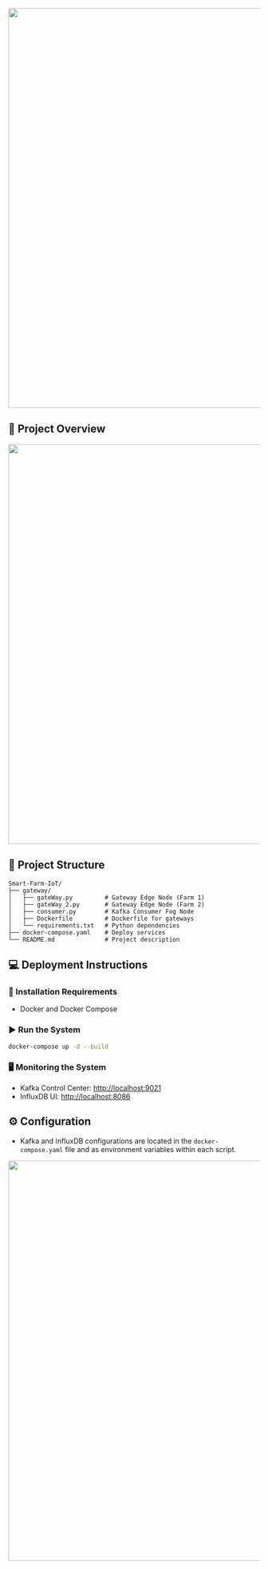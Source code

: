 


<p align="center">
<img width=800 src="https://github.com/user-attachments/assets/b173e910-d9a9-4106-812f-1d24e2d6235c"/>
</p>

## 📌 Project Overview

<p align="center">
<img width=800 src="https://github.com/user-attachments/assets/d70c889d-c52c-44a5-b8e3-7d648bd594ec"/>
</p>


## 📂 Project Structure

```
Smart-Farm-IoT/
├── gateway/
│   ├── gateWay.py         # Gateway Edge Node (Farm 1)
│   ├── gateWay_2.py       # Gateway Edge Node (Farm 2)
│   ├── consumer.py        # Kafka Consumer Fog Node
│   ├── Dockerfile         # Dockerfile for gateways
│   └── requirements.txt   # Python dependencies
├── docker-compose.yaml    # Deploy services
└── README.md              # Project description
```

## 💻 Deployment Instructions

### 🐳 Installation Requirements
- Docker and Docker Compose

### ▶️ Run the System
```bash
docker-compose up -d --build
```

### 🖥️ Monitoring the System

- Kafka Control Center: [http://localhost:9021](http://localhost:9021)
- InfluxDB UI: [http://localhost:8086](http://localhost:8086)

## ⚙️ Configuration
- Kafka and InfluxDB configurations are located in the `docker-compose.yaml` file and as environment variables within each script.


<p align="center">
<img width=800 src="https://github.com/user-attachments/assets/2dfb8fe1-59d7-455b-8d84-e3fdf7c05df2"/>
</p>

